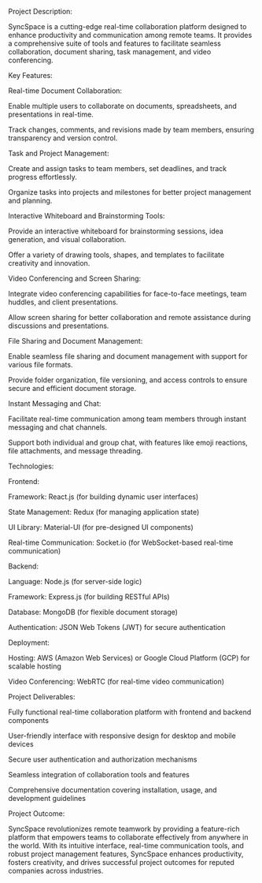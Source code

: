 Project Description:

SyncSpace is a cutting-edge real-time collaboration platform designed to enhance productivity and communication among remote teams. It provides a comprehensive suite of tools and features to facilitate seamless collaboration, document sharing, task management, and video conferencing.


Key Features:

Real-time Document Collaboration:

Enable multiple users to collaborate on documents, spreadsheets, and presentations in real-time.

Track changes, comments, and revisions made by team members, ensuring transparency and version control.


Task and Project Management:

Create and assign tasks to team members, set deadlines, and track progress effortlessly.

Organize tasks into projects and milestones for better project management and planning.


Interactive Whiteboard and Brainstorming Tools:

Provide an interactive whiteboard for brainstorming sessions, idea generation, and visual collaboration.

Offer a variety of drawing tools, shapes, and templates to facilitate creativity and innovation.


Video Conferencing and Screen Sharing:

Integrate video conferencing capabilities for face-to-face meetings, team huddles, and client presentations.

Allow screen sharing for better collaboration and remote assistance during discussions and presentations.


File Sharing and Document Management:

Enable seamless file sharing and document management with support for various file formats.

Provide folder organization, file versioning, and access controls to ensure secure and efficient document storage.


Instant Messaging and Chat:

Facilitate real-time communication among team members through instant messaging and chat channels.

Support both individual and group chat, with features like emoji reactions, file attachments, and message threading.


Technologies:


Frontend:

Framework: React.js (for building dynamic user interfaces)

State Management: Redux (for managing application state)

UI Library: Material-UI (for pre-designed UI components)

Real-time Communication: Socket.io (for WebSocket-based real-time communication)


Backend:

Language: Node.js (for server-side logic)

Framework: Express.js (for building RESTful APIs)

Database: MongoDB (for flexible document storage)

Authentication: JSON Web Tokens (JWT) for secure authentication


Deployment:

Hosting: AWS (Amazon Web Services) or Google Cloud Platform (GCP) for scalable hosting

Video Conferencing: WebRTC (for real-time video communication)


Project Deliverables:

Fully functional real-time collaboration platform with frontend and backend components    

User-friendly interface with responsive design for desktop and mobile devices

Secure user authentication and authorization mechanisms

Seamless integration of collaboration tools and features

Comprehensive documentation covering installation, usage, and development guidelines


Project Outcome:

SyncSpace revolutionizes remote teamwork by providing a feature-rich platform that empowers teams to collaborate effectively from anywhere in the world. With its intuitive interface, real-time communication tools, and robust project management features, SyncSpace enhances productivity, fosters creativity, and drives successful project outcomes for reputed companies across industries.

